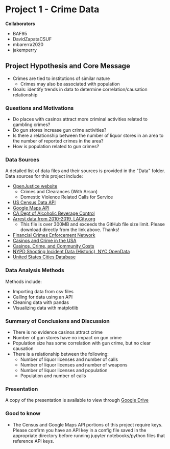 # Project 1 - Crime Data
**Collaborators**
- BAF95
- DavidZapataCSUF
- mbarerra2020
- jakemperry

## Project Hypothesis and Core Message
- Crimes are tied to institutions of similar nature
    - Crimes may also be associated with population
- Goals: identify trends in data to determine correlation/causation relationship

### Questions and Motivations
- Do places with casinos attract more criminal activities related to gambling crimes?
- Do gun stores increase gun crime activities?
- Is there a relationship between the number of liquor stores in an area to the number of reported crimes in the area?
- How is population related to gun crimes?

### Data Sources
A detailed list of data files and their sources is provided in the "Data" folder.  Data sources for this project include:
- [OpenJustice website](https://openjustice.doj.ca.gov/data)
    - Crimes and Clearances (With Arson)
    - Domestic Violence Related Calls for Service
- [US Census Data API](https://www.census.gov/data/developers/data-sets.html)
- [Google Maps API](https://developers.google.com/maps/)
- [CA Dept of Alcoholic Beverage Control](https://www.abc.ca.gov/licensing/licensing-reports/licenses-by-county/)
- [Arrest data from 2010-2019, LACity.org](https://data.lacity.org/Public-Safety/Arrest-Data-from-2010-to-2019/yru6-6re4)
    - This file is over 300MB and exceeds the GitHub file size limit.  Please download directly from the link above.  Thanks!
- [Financial Crimes Enforcement Network](https://www.fincen.gov/reports/sar-stats)
- [Casinos and Crime in the USA](https://www.researchgate.net/publication/265568177_Casinos_and_crime_in_the_USA)
- [Casinos, Crime, and Community Costs](https://www.jstor.org/stable/40042957?seq=1)
- [NYPD Shooting Incident Data (Historic), NYC OpenData](https://data.cityofnewyork.us/Public-Safety/NYPD-Shooting-Incident-Data-Historic-/833y-fsy8)
- [United States Cities Database](https://simplemaps.com/data/us-cities)

### Data Analysis Methods
Methods include:
- Importing data from csv files
- Calling for data using an API
- Cleaning data with pandas
- Visualizing data with matplotlib

### Summary of Conclusions and Discussion
- There is no evidence casinos attract crime
- Number of gun stores have no impact on gun crime
- Population size has some correlation with gun crime, but no clear causation
- There is a relationship between the following:
    - Number of liquor licenses and number of calls
    - Number of liquor licenses and number of weapons
    - Number of liquor licenses and population
    - Population and number of calls

### Presentation
A copy of the presentation is available to view through [Google Drive](https://drive.google.com/file/d/1LQ6TOHCkjd6KEG7ucwhH50s-uqIqoiA5/view?usp=sharing)

### Good to know
- The Census and Google Maps API portions of this project require keys.  Please confirm you have an API key in a config file saved in the appropriate directory before running jupyter notebooks/python files that reference API keys.
